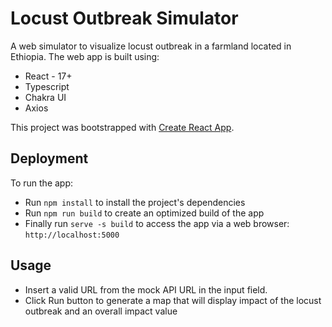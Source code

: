# Locust Outbreak Simulator

A web simulator to visualize locust outbreak in a farmland located in Ethiopia. The web app is built using:

-   React - 17+
-   Typescript
-   Chakra UI
-   Axios

This project was bootstrapped with [Create React App](https://github.com/facebook/create-react-app).

## Deployment

To run the app:

-   Run `npm install` to install the project's dependencies
-   Run `npm run build` to create an optimized build of the app
-   Finally run `serve -s build` to access the app via a web browser: `http://localhost:5000`

## Usage

-   Insert a valid URL from the mock API URL in the input field.
-   Click Run button to generate a map that will display impact of the locust outbreak and an overall impact value
